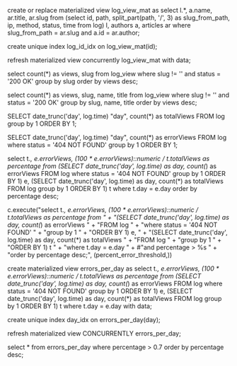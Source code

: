 
create or replace materialized view log_view_mat as
select l.*, a.name, ar.title, ar.slug
from (select id, path, split_part(path, '/', 3) as slug_from_path, ip,  method, status, time from log) l, 
	authors a, 
	articles ar
where slug_from_path = ar.slug
and a.id = ar.author;

create unique index log_id_idx on log_view_mat(id);

refresh materialized view concurrently log_view_mat with data;

select count(*) as views, slug
from log_view
where slug != ''
and status = '200 OK'
group by slug
order by views desc;

select count(*) as views, slug, name, title
from log_view
where slug != ''
and status = '200 OK'
group by slug, name, title
order by views desc;


SELECT date_trunc('day', log.time) "day", count(*) as totalViews
FROM log
group by 1
ORDER BY 1;

SELECT date_trunc('day', log.time) "day", count(*) as errorViews
FROM log
where status = '404 NOT FOUND'
group by 1
ORDER BY 1;

select t.*, e.errorViews, (100 * e.errorViews)::numeric / t.totalViews as percentage from
(SELECT date_trunc('day', log.time) as day, count(*) as errorViews
FROM log
where status = '404 NOT FOUND'
group by 1
ORDER BY 1) e,
(SELECT date_trunc('day', log.time) as day, count(*) as totalViews
FROM log
group by 1
ORDER BY 1) t
where t.day = e.day
order by percentage desc;


c.execute("select t.*, e.errorViews, (100 * e.errorViews)::numeric / t.totalViews as percentage from " +
              "(SELECT date_trunc('day', log.time) as day, count(*) as errorViews " +
              "FROM log " +
              "where status = '404 NOT FOUND' " +
              "group by 1 " +
              "ORDER BY 1) e, " +
              "(SELECT date_trunc('day', log.time) as day, count(*) as totalViews " +
              "FROM log " +
              "group by 1 " +
              "ORDER BY 1) t " +
              "where t.day = e.day " +
              #"and percentage > %s " +
              "order by percentage desc;", (percent_error_threshold,))



create materialized view errors_per_day
as
select t.*, e.errorViews, (100 * e.errorViews)::numeric / t.totalViews as percentage from
(SELECT date_trunc('day', log.time) as day, count(*) as errorViews
FROM log
where status = '404 NOT FOUND'
group by 1
ORDER BY 1) e,
(SELECT date_trunc('day', log.time) as day, count(*) as totalViews
FROM log
group by 1
ORDER BY 1) t
where t.day = e.day
with data;

create unique index day_idx on errors_per_day(day);

refresh materialized view CONCURRENTLY errors_per_day;


select * from
errors_per_day
where percentage > 0.7
order by percentage desc;

